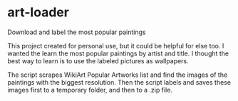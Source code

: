 # art-loader
Download and label the most popular paintings

This project created for personal use, but it could be helpful for else too. I wanted the learn the most popular paintings by artist and title. I thought the best way to learn is to use the labeled pictures as wallpapers.

The script scrapes WikiArt Popular Artworks list and find the images of the paintings with the biggest resolution. Then the script labels and saves these images first to a temporary folder, and then to a .zip file.
